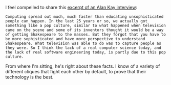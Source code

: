 I feel compelled to share this [excerpt of an Alan Kay interview](http://en.wikiquote.org/wiki/Alan_Kay#A_Conversation_with_Alan_Kay.2C_2004-05):

```
Computing spread out much, much faster than educating unsophisticated people can happen. In the last 25 years or so, we actually got something like a pop culture, similar to what happened when television came on the scene and some of its inventors thought it would be a way of getting Shakespeare to the masses. But they forgot that you have to be more sophisticated and have more perspective to understand Shakespeare. What television was able to do was to capture people as they were. So I think the lack of a real computer science today, and the lack of real software engineering today, is partly due to this pop culture.
```

From where I'm sitting, he's right about these facts. I know of a variety of different cliques that fight each other by default, to prove that their technology is the best.

